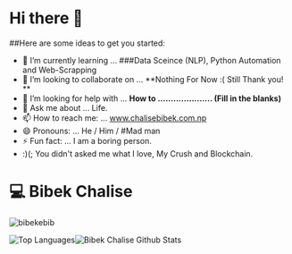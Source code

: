 # Hi there 👋


##Here are some ideas to get you started:
- 🌱 I’m currently learning ... ###Data Sceince (NLP), Python Automation and Web-Scrapping 
- 👯 I’m looking to collaborate on ... **Nothing For Now :( Still Thank you! **
- 🤔 I’m looking for help with ... **How to ..................... (Fill in the blanks)**
- 💬 Ask me about ... Life.
- 📫 How to reach me: ... www.chalisebibek.com.np
- 😄 Pronouns: ... He / Him / #Mad man
- ⚡ Fun fact: ... I am  a boring person.
- :)(; You didn't asked me what I love, My Crush and Blockchain.


# :computer:  Bibek Chalise


<p align="left"> <img src="https://komarev.com/ghpvc/?username=bibekebib" alt="bibekebib" /> </p>


![Top Languages](https://github-readme-stats.vercel.app/api/top-langs/?username=bibekebib&theme=merko)![Bibek Chalise Github Stats](https://github-readme-stats.vercel.app/api?username=bibekebib&hide=prs,issues,contribs?username=bibekebib&count_private=true?username=bibekebib&show_icons=true&theme=merko)


